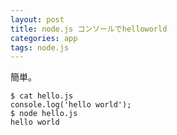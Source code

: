 ```yaml
---
layout: post
title: node.js コンソールでhelloworld
categories: app
tags: node.js
---
```


簡単。

```
$ cat hello.js
console.log('hello world');
$ node hello.js
hello world
```









